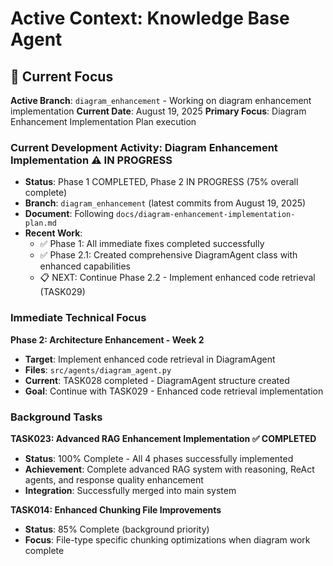# Active Context: Knowledge Base Agent

## 🔄 Current Focus

**Active Branch**: `diagram_enhancement` - Working on diagram enhancement implementation
**Current Date**: August 19, 2025
**Primary Focus**: Diagram Enhancement Implementation Plan execution

### Current Development Activity: Diagram Enhancement Implementation ⚠️ IN PROGRESS
- **Status**: Phase 1 COMPLETED, Phase 2 IN PROGRESS (75% overall complete)
- **Branch**: `diagram_enhancement` (latest commits from August 19, 2025)
- **Document**: Following `docs/diagram-enhancement-implementation-plan.md`
- **Recent Work**: 
  - ✅ Phase 1: All immediate fixes completed successfully
  - ✅ Phase 2.1: Created comprehensive DiagramAgent class with enhanced capabilities
  - 📋 NEXT: Continue Phase 2.2 - Implement enhanced code retrieval (TASK029)

### Immediate Technical Focus
**Phase 2: Architecture Enhancement - Week 2**
- **Target**: Implement enhanced code retrieval in DiagramAgent
- **Files**: `src/agents/diagram_agent.py`
- **Current**: TASK028 completed - DiagramAgent structure created
- **Goal**: Continue with TASK029 - Enhanced code retrieval implementation

### Background Tasks
**TASK023: Advanced RAG Enhancement Implementation ✅ COMPLETED**
- **Status**: 100% Complete - All 4 phases successfully implemented
- **Achievement**: Complete advanced RAG system with reasoning, ReAct agents, and response quality enhancement
- **Integration**: Successfully merged into main system

**TASK014: Enhanced Chunking File Improvements** 
- **Status**: 85% Complete (background priority)
- **Focus**: File-type specific chunking optimizations when diagram work complete
